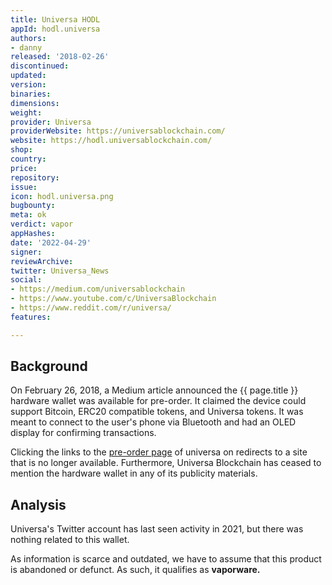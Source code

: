 ```yaml
---
title: Universa HODL
appId: hodl.universa
authors:
- danny
released: '2018-02-26'
discontinued: 
updated: 
version: 
binaries: 
dimensions: 
weight: 
provider: Universa
providerWebsite: https://universablockchain.com/
website: https://hodl.universablockchain.com/
shop: 
country: 
price: 
repository: 
issue: 
icon: hodl.universa.png
bugbounty: 
meta: ok
verdict: vapor
appHashes: 
date: '2022-04-29'
signer: 
reviewArchive: 
twitter: Universa_News
social:
- https://medium.com/universablockchain
- https://www.youtube.com/c/UniversaBlockchain
- https://www.reddit.com/r/universa/
features: 

---
```


## Background 

On February 26, 2018, a Medium article announced the {{ page.title }} hardware wallet was available for pre-order. It claimed the device could support Bitcoin, ERC20 compatible tokens, and Universa tokens. It was meant to connect to the user's phone via Bluetooth and had an OLED display for confirming transactions.

Clicking the links to the [pre-order page](https://hodl.universablockchain.com) of universa on redirects to a site that is no longer available. Furthermore, Universa Blockchain has ceased to mention the hardware wallet in any of its publicity materials.

## Analysis 

Universa's Twitter account has last seen activity in 2021, but there was nothing related to this wallet. 

As information is scarce and outdated, we have to assume that this product is abandoned or defunct. As such, it qualifies as **vaporware.**

